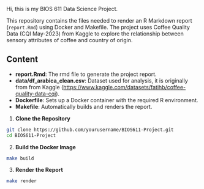 Hi, this is my BIOS 611 Data Science Project.


This repository contains the files needed to render an R Markdown report (`report.Rmd`) using Docker and Makefile. The project uses Coffee Quality Data (CQI May-2023) from Kaggle to explore the relationship between sensory attributes of coffee and country of origin.

## Content

- **report.Rmd**: The rmd file to generate the project report.
- **data/df_arabica_clean.csv**: Dataset used for analysis, it is originally from from Kaggle (https://www.kaggle.com/datasets/fatihb/coffee-quality-data-cqi).
- **Dockerfile**: Sets up a Docker container with the required R environment.
- **Makefile**: Automatically builds and renders the report.



1. **Clone the Repository**
```bash
git clone https://github.com/yourusername/BIOS611-Project.git
cd BIOS611-Project
```

2. **Build the Docker Image**
```bash
make build
```

3. **Render the Report**
```bash
make render
```
